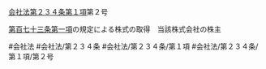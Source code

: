 [会社法第２３４条第１項](会社法＿＿＿＿第２３４条第１項)第２号

[第百七十三条第一項](会社法＿＿＿＿第１７３条第１項)の規定による株式の取得　当該株式会社の株主


#会社法
#会社法/第２３４条
#会社法/第２３４条/第１項
#会社法/第２３４条/第１項/第２号
